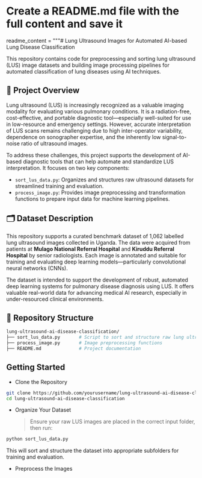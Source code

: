 # Create a README.md file with the full content and save it
readme_content = """# Lung Ultrasound Images for Automated AI-based Lung Disease Classification

This repository contains code for preprocessing and sorting lung ultrasound (LUS) image datasets and building image processing pipelines for automated classification of lung diseases using AI techniques.

## 🧠 Project Overview

Lung ultrasound (LUS) is increasingly recognized as a valuable imaging modality for evaluating various pulmonary conditions. It is a radiation-free, cost-effective, and portable diagnostic tool—especially well-suited for use in low-resource and emergency settings. However, accurate interpretation of LUS scans remains challenging due to high inter-operator variability, dependence on sonographer expertise, and the inherently low signal-to-noise ratio of ultrasound images.

To address these challenges, this project supports the development of AI-based diagnostic tools that can help automate and standardize LUS interpretation. It focuses on two key components:

- `sort_lus_data.py`: Organizes and structures raw ultrasound datasets for streamlined training and evaluation.
- `process_image.py`: Provides image preprocessing and transformation functions to prepare input data for machine learning pipelines.

## 🗂️ Dataset Description

This repository supports a curated benchmark dataset of 1,062 labelled lung ultrasound images collected in Uganda. The data were acquired from patients at **Mulago National Referral Hospital** and **Kiruddu Referral Hospital** by senior radiologists. Each image is annotated and suitable for training and evaluating deep learning models—particularly convolutional neural networks (CNNs).

The dataset is intended to support the development of robust, automated deep learning systems for pulmonary disease diagnosis using LUS. It offers valuable real-world data for advancing medical AI research, especially in under-resourced clinical environments.

## 📁 Repository Structure

```bash
lung-ultrasound-ai-disease-classification/
├── sort_lus_data.py       # Script to sort and structure raw lung ultrasound image data
├── process_image.py       # Image preprocessing functions
├── README.md              # Project documentation
```

## Getting Started
- Clone the Repository
  
```bash
git clone https://github.com/yourusername/lung-ultrasound-ai-disease-classification.git
cd lung-ultrasound-ai-disease-classification
```

- Organize Your Dataset
  > Ensure your raw LUS images are placed in the correct input folder, then run:

```bash
python sort_lus_data.py
```
This will sort and structure the dataset into appropriate subfolders for training and evaluation.

- Preprocess the Images


